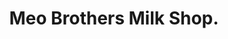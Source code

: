 ---
title: "Meo Brothers Milk Shop."
url: /karachi/meo-brothers-milk-shop-ve-10-49-babr-medaan-nazd-alamger-masjid-ralway-pathak-block-5-e-block-5-nazimabad-karachi-karachi-city-sindh-74600-pakistan/
shop: dairy
---